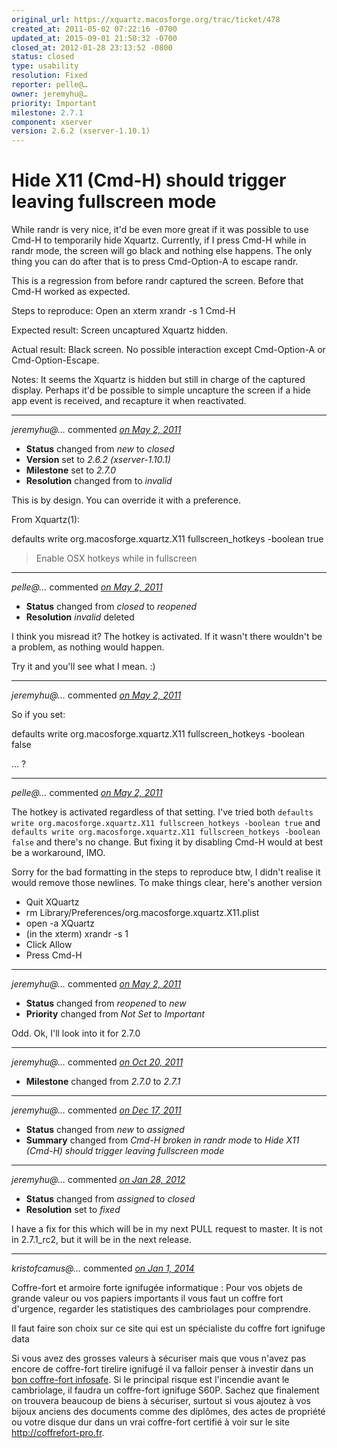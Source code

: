 ```yaml
---
original_url: https://xquartz.macosforge.org/trac/ticket/478
created_at: 2011-05-02 07:22:16 -0700
updated_at: 2015-09-01 21:50:32 -0700
closed_at: 2012-01-28 23:13:52 -0800
status: closed
type: usability
resolution: Fixed
reporter: pelle@…
owner: jeremyhu@…
priority: Important
milestone: 2.7.1
component: xserver
version: 2.6.2 (xserver-1.10.1)
---
```


Hide X11 (Cmd-H) should trigger leaving fullscreen mode
=======================================================


While randr is very nice, it'd be even more great if it was possible to use Cmd-H to temporarily hide Xquartz. Currently, if I press Cmd-H while in randr mode, the screen will go black and nothing else happens. The only thing you can do after that is to press Cmd-Option-A to escape randr.

This is a regression from before randr captured the screen. Before that Cmd-H worked as expected.

Steps to reproduce:
Open an xterm
xrandr -s 1
Cmd-H

Expected result:
Screen uncaptured
Xquartz hidden.

Actual result:
Black screen.
No possible interaction except Cmd-Option-A or Cmd-Option-Escape.

Notes:
It seems the Xquartz is hidden but still in charge of the captured display. Perhaps it'd be possible to simple uncapture the screen if a hide app event is received, and recapture it when reactivated.



---

*jeremyhu@…* commented *[on May 2, 2011](https://xquartz.macosforge.org/trac/ticket/478#comment:1 "May 2, 2011 at 9:41 AM PDT")*

-   **Status** changed from *new* to *closed*
-   **Version** set to *2.6.2 (xserver-1.10.1)*
-   **Milestone** set to *2.7.0*
-   **Resolution** changed from to *invalid*

This is by design. You can override it with a preference.

From Xquartz(1):

defaults write org.macosforge.xquartz.X11 fullscreen\_hotkeys -boolean true

> Enable OSX hotkeys while in fullscreen



---

*pelle@…* commented *[on May 2, 2011](https://xquartz.macosforge.org/trac/ticket/478#comment:2 "May 2, 2011 at 10:12 AM PDT")*

-   **Status** changed from *closed* to *reopened*
-   **Resolution** *invalid* deleted

I think you misread it?
The hotkey is activated. If it wasn't there wouldn't be a problem, as nothing would happen.

Try it and you'll see what I mean. :)



---

*jeremyhu@…* commented *[on May 2, 2011](https://xquartz.macosforge.org/trac/ticket/478#comment:3 "May 2, 2011 at 10:32 AM PDT")*

So if you set:

defaults write org.macosforge.xquartz.X11 fullscreen\_hotkeys -boolean false

... ?



---

*pelle@…* commented *[on May 2, 2011](https://xquartz.macosforge.org/trac/ticket/478#comment:4 "May 2, 2011 at 10:45 AM PDT")*

The hotkey is activated regardless of that setting. I've tried both
`defaults write org.macosforge.xquartz.X11 fullscreen_hotkeys -boolean true`
and
`defaults write org.macosforge.xquartz.X11 fullscreen_hotkeys -boolean false`
and there's no change.
But fixing it by disabling Cmd-H would at best be a workaround, IMO.

Sorry for the bad formatting in the steps to reproduce btw, I didn't realise it would remove those newlines. To make things clear, here's another version

-   Quit XQuartz
-   rm Library/Preferences/org.macosforge.xquartz.X11.plist
-   open -a XQuartz
-   (in the xterm) xrandr -s 1
-   Click Allow
-   Press Cmd-H



---

*jeremyhu@…* commented *[on May 2, 2011](https://xquartz.macosforge.org/trac/ticket/478#comment:5 "May 2, 2011 at 10:47 AM PDT")*

-   **Status** changed from *reopened* to *new*
-   **Priority** changed from *Not Set* to *Important*

Odd. Ok, I'll look into it for 2.7.0



---

*jeremyhu@…* commented *[on Oct 20, 2011](https://xquartz.macosforge.org/trac/ticket/478#comment:6 "October 20, 2011 at 9:17 AM PDT")*

-   **Milestone** changed from *2.7.0* to *2.7.1*



---

*jeremyhu@…* commented *[on Dec 17, 2011](https://xquartz.macosforge.org/trac/ticket/478#comment:7 "December 17, 2011 at 8:27 PM PST")*

-   **Status** changed from *new* to *assigned*
-   **Summary** changed from *Cmd-H broken in randr mode* to *Hide X11 (Cmd-H) should trigger leaving fullscreen mode*



---

*jeremyhu@…* commented *[on Jan 28, 2012](https://xquartz.macosforge.org/trac/ticket/478#comment:8 "January 28, 2012 at 11:13 PM PST")*

-   **Status** changed from *assigned* to *closed*
-   **Resolution** set to *fixed*

I have a fix for this which will be in my next PULL request to master. It is not in 2.7.1\_rc2, but it will be in the next release.



---

*kristofcamus@…* commented *[on Jan 1, 2014](https://xquartz.macosforge.org/trac/ticket/478#comment:9 "January 1, 2014 at 7:56 AM PST")*

Coffre-fort et armoire forte ignifugée informatique : Pour vos objets de grande valeur ou vos papiers importants il vous faut un coffre fort d'urgence, regarder les statistiques des cambriolages pour comprendre.

Il faut faire son choix sur ce ​site qui est un spécialiste du coffre fort ignifuge data

Si vous avez des grosses valeurs à sécuriser mais que vous n'avez pas encore de coffre-fort tirelire ignifugé il va falloir penser à investir dans un [bon coffre-fort infosafe](http://infosafe.fr). Si le principal risque est l'incendie avant le cambriolage, il faudra un coffre-fort ignifuge S60P. Sachez que finalement on trouvera beaucoup de biens à sécuriser, surtout si vous ajoutez à vos bijoux anciens des documents comme des diplômes, des actes de propriété ou votre disque dur dans un vrai coffre-fort certifié à voir sur le site <http://coffrefort-pro.fr>.



